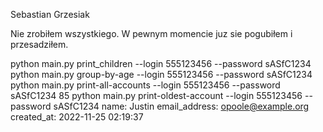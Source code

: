 Sebastian Grzesiak

Nie zrobiłem wszystkiego. W pewnym momencie juz sie pogubiłem i przesadziłem.


python main.py print_children --login 555123456 --password sASfC1234
python main.py group-by-age --login 555123456 --password sASfC1234   
python main.py print-all-accounts --login 555123456 --password sASfC1234
85
python main.py print-oldest-account --login 555123456 --password sASfC1234
name: Justin
email_address: opoole@example.org
created_at: 2022-11-25 02:19:37  